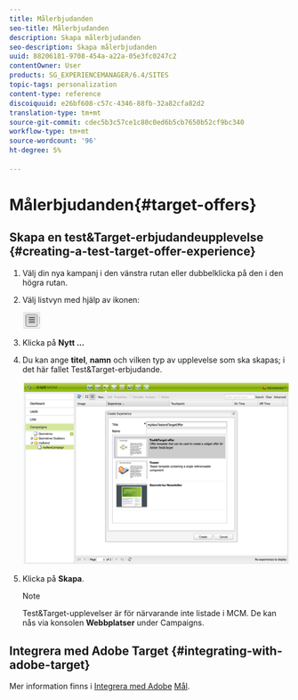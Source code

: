 ```yaml
---
title: Målerbjudanden
seo-title: Målerbjudanden
description: Skapa målerbjudanden
seo-description: Skapa målerbjudanden
uuid: 88206181-9708-454a-a22a-05e3fc0247c2
contentOwner: User
products: SG_EXPERIENCEMANAGER/6.4/SITES
topic-tags: personalization
content-type: reference
discoiquuid: e26bf608-c57c-4346-88fb-32a82cfa82d2
translation-type: tm+mt
source-git-commit: cdec5b3c57ce1c80c0ed6b5cb7650b52cf9bc340
workflow-type: tm+mt
source-wordcount: '96'
ht-degree: 5%

---
```



# Målerbjudanden{#target-offers}

## Skapa en test&amp;Target-erbjudandeupplevelse {#creating-a-test-target-offer-experience}

1. Välj din nya kampanj i den vänstra rutan eller dubbelklicka på den i den högra rutan.
1. Välj listvyn med hjälp av ikonen:

   ![](do-not-localize/chlimage_1-11.png)

1. Klicka på **Nytt ...**
1. Du kan ange **titel**, **namn** och vilken typ av upplevelse som ska skapas; i det här fallet Test&amp;Target-erbjudande.

   ![chlimage_1-139](assets/chlimage_1-139.png)

1. Klicka på **Skapa**.

   >[!NOTE]
   >
   >Test&amp;Target-upplevelser är för närvarande inte listade i MCM. De kan nås via konsolen **Webbplatser** under Campaigns.

## Integrera med Adobe Target {#integrating-with-adobe-target}

Mer information finns i [Integrera med Adobe](/help/sites-administering/target.md) [Mål](/help/sites-administering/target.md).
